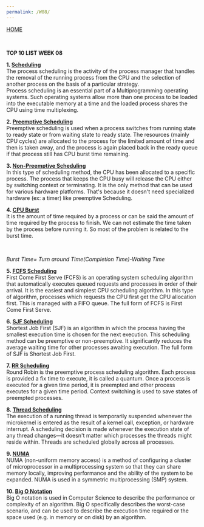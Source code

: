 ```yaml
---
permalink: /W08/
---
```

[HOME](../)

<br>

**TOP 10 LIST WEEK 08**

**1. [Scheduling](https://www.tutorialspoint.com/operating_system/os_process_scheduling.htm)**
<br>
The process scheduling is the activity of the process manager that handles the removal of the running process from the CPU and the selection of another process on the basis of a particular strategy.
<br>
Process scheduling is an essential part of a Multiprogramming operating systems. Such operating systems allow more than one process to be loaded into the executable memory at a time and the loaded process shares the CPU using time multiplexing.

**2. [Preemptive Scheduling](https://www.geeksforgeeks.org/preemptive-and-non-preemptive-scheduling/)**
<br>
Preemptive scheduling is used when a process switches from running state to ready state or from waiting state to ready state. The resources (mainly CPU cycles) are allocated to the process for the limited amount of time and then is taken away, and the process is again placed back in the ready queue if that process still has CPU burst time remaining.

**3. [Non-Preemptive Scheduling](https://www.guru99.com/preemptive-vs-non-preemptive-scheduling.html)**
<br>
In this type of scheduling method, the CPU has been allocated to a specific process. The process that keeps the CPU busy will release the CPU either by switching context or terminating. It is the only method that can be used for various hardware platforms. That's because it doesn't need specialized hardware (ex: a timer) like preemptive Scheduling.

**4. [CPU Burst](https://www.quora.com/What-is-meant-by-CPU-Burst-and-I-O-Burst/answer/Arghyadeep-Sarkar-5?ch=10&share=9c25fc06&srid=uxGcii)**
<br>
It is the amount of time required by a process or can be said the amount of time required by the process to finish. We can not estimate the time taken by the process before running it. So most of the problem is related to the burst time.

<br>

*Burst Time= Turn around Time(Completion Time)-Waiting Time*

**5. [FCFS Scheduling](https://www.guru99.com/fcfs-scheduling.html)**
<br>
First Come First Serve (FCFS) is an operating system scheduling algorithm that automatically executes queued requests and processes in order of their arrival. It is the easiest and simplest CPU scheduling algorithm. In this type of algorithm, processes which requests the CPU first get the CPU allocation first. This is managed with a FIFO queue. The full form of FCFS is First Come First Serve. 

**6. [SJF Scheduling](https://www.guru99.com/shortest-job-first-sjf-scheduling.html)**
<br>
Shortest Job First (SJF) is an algorithm in which the process having the smallest execution time is chosen for the next execution. This scheduling method can be preemptive or non-preemptive. It significantly reduces the average waiting time for other processes awaiting execution. The full form of SJF is Shortest Job First. 

**7. [RR Scheduling](https://www.tutorialspoint.com/operating_system/os_process_scheduling_algorithms.htm)**
<br>
Round Robin is the preemptive process scheduling algorithm. Each process is provided a fix time to execute, it is called a quantum. Once a process is executed for a given time period, it is preempted and other process executes for a given time period. Context switching is used to save states of preempted processes.

**8. [Thread Scheduling](http://www.qnx.com/developers/docs/qnxcar2/index.jsp?topic=%2Fcom.qnx.doc.neutrino.sys_arch%2Ftopic%2Fkernel_SCHEDULING.html)**
<br>
The execution of a running thread is temporarily suspended whenever the microkernel is entered as the result of a kernel call, exception, or hardware interrupt. A scheduling decision is made whenever the execution state of any thread changes—it doesn't matter which processes the threads might reside within. Threads are scheduled globally across all processes. 

**9. [NUMA](https://whatis.techtarget.com/definition/NUMA-non-uniform-memory-access)**
<br>
NUMA (non-uniform memory access) is a method of configuring a cluster of microprocessor in a multiprocessing system so that they can share memory locally, improving performance and the ability of the system to be expanded. NUMA is used in a symmetric multiprocessing (SMP) system.

**10. [Big O Notation](https://rob-bell.net/2009/06/a-beginners-guide-to-big-o-notation/)**
<br>
Big O notation is used in Computer Science to describe the performance or complexity of an algorithm. Big O specifically describes the worst-case scenario, and can be used to describe the execution time required or the space used (e.g. in memory or on disk) by an algorithm.

